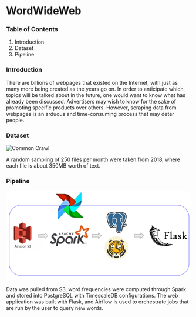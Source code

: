 # WordWideWeb

### Table of Contents
1. Introduction
2. Dataset
3. Pipeline

### Introduction
There are billions of webpages that existed on the Internet, with just as many more being created as the years go on. In order to anticipate which topics will be talked about in the future, one would want to know what has already been discussed. Advertisers may wish to know for the sake of promoting specific products over others. However, scraping data from webpages is an arduous and time-consuming process that may deter people.

### Dataset
![Common Crawl](https://camo.githubusercontent.com/22603dc75492b647b165e665eacccf42751ededf/687474703a2f2f636f6d6d6f6e637261776c2e6f72672f77702d636f6e74656e742f75706c6f6164732f323031362f31322f6c6f676f636f6d6d6f6e637261776c2e706e67)

A random sampling of 250 files per month were taken from 2018, where each file is about 350MB worth of text.

### Pipeline
![Pipeline](images/pipeline.png)

Data was pulled from S3, word frequencies were computed through Spark and stored into PostgreSQL with TimescaleDB configurations. The web application was built with Flask, and Airflow is used to orchestrate jobs that are run by the user to query new words.
